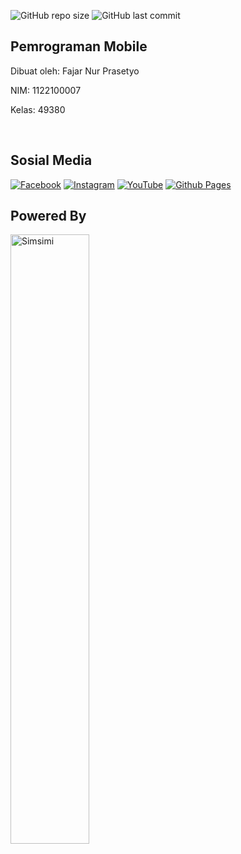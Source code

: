 ![GitHub repo size](https://img.shields.io/github/repo-size/fajarnurprasetyo/study-s4_pemrograman-mobile)
![GitHub last commit](https://img.shields.io/github/last-commit/fajarnurprasetyo/study-s4_pemrograman-mobile)

## Pemrograman Mobile
<p>Dibuat oleh: Fajar Nur Prasetyo</p>
<p>NIM: 1122100007</p>
<p>Kelas: 49380</p><br />

## Sosial Media
[![Facebook](https://img.shields.io/badge/Facebook-%231877F2.svg?style=for-the-badge&logo=Facebook&logoColor=white)](https://www.facebook.com/fajarnurprasetyo.2)
[![Instagram](https://img.shields.io/badge/Instagram-%23E4405F.svg?style=for-the-badge&logo=Instagram&logoColor=white)](https://www.instagram.com/fajarnurprasetyo.2)
[![YouTube](https://img.shields.io/badge/YouTube-%23FF0000.svg?style=for-the-badge&logo=YouTube&logoColor=white)](https://www.youtube.com/@fajarnurprasetyo.2)
[![Github Pages](https://img.shields.io/badge/github%20pages-121013?style=for-the-badge&logo=github&logoColor=white)](https://github.com/fajarnurprasetyo/study-s4_pemrograman-mobile)

## Powered By
<a href="https://simsimi.com">
  <img width="50%" alt="Simsimi" src="https://simsimi.com/_nuxt/img/simsimi_wordmark.dfe2a97.svg" />
</a>
